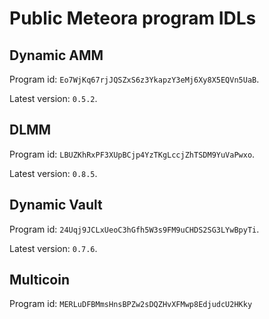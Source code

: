# Public Meteora program IDLs

## Dynamic AMM
Program id: `Eo7WjKq67rjJQSZxS6z3YkapzY3eMj6Xy8X5EQVn5UaB`.

Latest version: `0.5.2`.

## DLMM
Program id: `LBUZKhRxPF3XUpBCjp4YzTKgLccjZhTSDM9YuVaPwxo`.

Latest version: `0.8.5`.

## Dynamic Vault
Program id: `24Uqj9JCLxUeoC3hGfh5W3s9FM9uCHDS2SG3LYwBpyTi`.

Latest version: `0.7.6`.

## Multicoin 
Program id: `MERLuDFBMmsHnsBPZw2sDQZHvXFMwp8EdjudcU2HKky`
